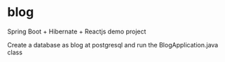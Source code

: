 # blog

Spring Boot + Hibernate + Reactjs demo project

Create a database as blog at postgresql and run the BlogApplication.java class
